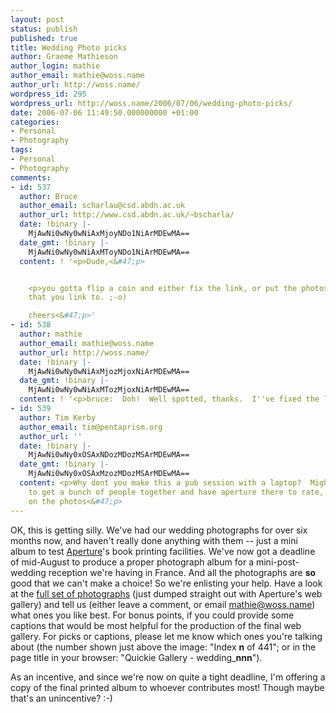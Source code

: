 ```yaml
---
layout: post
status: publish
published: true
title: Wedding Photo picks
author: Graeme Mathieson
author_login: mathie
author_email: mathie@woss.name
author_url: http://woss.name/
wordpress_id: 295
wordpress_url: http://woss.name/2006/07/06/wedding-photo-picks/
date: 2006-07-06 11:49:50.000000000 +01:00
categories:
- Personal
- Photography
tags:
- Personal
- Photography
comments:
- id: 537
  author: Bruce
  author_email: scharlau@csd.abdn.ac.uk
  author_url: http://www.csd.abdn.ac.uk/~bscharla/
  date: !binary |-
    MjAwNi0wNy0wNiAxMjoyNDo1NiArMDEwMA==
  date_gmt: !binary |-
    MjAwNi0wNy0wNiAxMToyNDo1NiArMDEwMA==
  content: ! '<p>Dude,<&#47;p>


    <p>you gotta flip a coin and either fix the link, or put the photos in the directory
    that you link to. ;-o)

    cheers<&#47;p>'
- id: 538
  author: mathie
  author_email: mathie@woss.name
  author_url: http://woss.name/
  date: !binary |-
    MjAwNi0wNy0wNiAxMjozMjoxNiArMDEwMA==
  date_gmt: !binary |-
    MjAwNi0wNy0wNiAxMTozMjoxNiArMDEwMA==
  content: ! '<p>bruce:  Doh!  Well spotted, thanks.  I''ve fixed the link now.<&#47;p>'
- id: 539
  author: Tim Kerby
  author_email: tim@pentaprism.org
  author_url: ''
  date: !binary |-
    MjAwNi0wNy0xOSAxNDozMDozMSArMDEwMA==
  date_gmt: !binary |-
    MjAwNi0wNy0xOSAxMzozMDozMSArMDEwMA==
  content: <p>Why dont you make this a pub session with a laptop?  Might be better
    to get a bunch of people together and have aperture there to rate, mark or comment
    on the photos<&#47;p>
---
```

OK, this is getting silly.  We've had our wedding photographs for over six months now, and haven't really done anything with them -- just a mini album to test [Aperture](http:&#47;&#47;www.apple.com&#47;aperture&#47;)'s book printing facilities.  We've now got a deadline of mid-August to produce a proper photograph album for a mini-post-wedding reception we're having in France.  And all the photographs are **so** good that we can't make a choice!  So we're enlisting your help.  Have a look at the [full set of photographs](http:&#47;&#47;woss.name&#47;dist&#47;temp_wedding_album&#47;) (just dumped straight out with Aperture's web gallery) and tell us (either leave a comment, or email <mathie@woss.name>) what ones you like best.  For bonus points, if you could provide some captions that would be most helpful for the production of the final web gallery.  For picks or captions, please let me know which ones you're talking about (the number shown just above the image: "Index **n** of 441"; or in the page title in your browser: "Quickie Gallery - wedding\_**nnn**").

As an incentive, and since we're now on quite a tight deadline, I'm offering a copy of the final printed album to whoever contributes most!  Though maybe that's an unincentive? :-)
